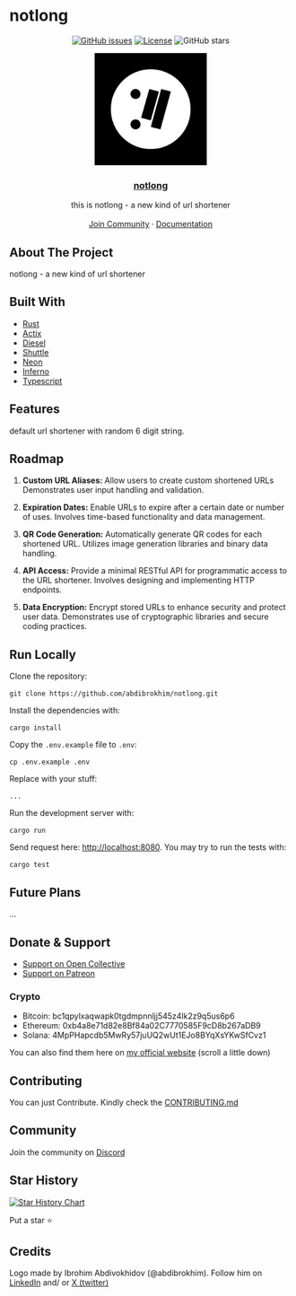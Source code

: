 # notlong

<div align="center">

[![GitHub issues](https://img.shields.io/github/issues-raw/abdibrokhim/notlong.svg)](https://github.com/abdibrokhim/notlong/issues)
[![License](https://img.shields.io/github/license/abdibrokhim/notlong.svg)](LICENSE)
![GitHub stars](https://img.shields.io/github/stars/abdibrokhim/notlong?style=social)

</div>

<p align="center">
  <a href="" rel="noopener">
 <img width=200px height=200px src="assets/notlong-logo.png"></a>

 <h3 align="center"><a href="">notlong</a></h3>
  <p align="center">
  this is notlong - a new kind of url shortener
    <br />
    <br />
    <a href="https://discord.gg/nUdcd9p8Ae">Join Community</a>
    ·
    <a href="https://www.linkedin.com/in/abdibrokhim/">Documentation</a>
  </p>
</p>

## About The Project

notlong - a new kind of url shortener

## Built With
- [Rust](https://www.rust-lang.org/)
- [Actix](https://actix.rs/)
- [Diesel](http://diesel.rs/)
- [Shuttle](https://shuttle.dev/)
- [Neon](https://neon.tech/)
- [Inferno](https://infernojs.org/)
- [Typescript](https://www.typescriptlang.org/)

## Features

default url shortener with random 6 digit string.

## Roadmap

1. **Custom URL Aliases:** Allow users to create custom shortened URLs
Demonstrates user input handling and validation.

2. **Expiration Dates:**
Enable URLs to expire after a certain date or number of uses.
Involves time-based functionality and data management.

3. **QR Code Generation:**
Automatically generate QR codes for each shortened URL.
Utilizes image generation libraries and binary data handling.

4. **API Access:**
Provide a minimal RESTful API for programmatic access to the URL shortener.
Involves designing and implementing HTTP endpoints.

5. **Data Encryption:**
Encrypt stored URLs to enhance security and protect user data.
Demonstrates use of cryptographic libraries and secure coding practices.

## Run Locally

Clone the repository:

```shell
git clone https://github.com/abdibrokhim/notlong.git
```

Install the dependencies with:

```shell
cargo install
```

Copy the `.env.example` file to `.env`:

```shell
cp .env.example .env
```

Replace with your stuff:
    
```shell
...
```

Run the development server with:

```shell
cargo run
```

Send request here: [http://localhost:8080](http://localhost:8080). You may try to run the tests with:

```shell
cargo test
```

## Future Plans

...

## Donate & Support

- [Support on Open Collective](https://opencollective.com/opencommunity)
- [Support on Patreon](https://www.patreon.com/abdibrokhim)

### Crypto
- Bitcoin: bc1qpylxaqwapk0tgdmpnnljj545z4lk2z9q5us6p6
- Ethereum: 0xb4a8e71d82e8Bf84a02C7770585F9cD8b267aDB9
- Solana: 4MpPHapcdb5MwRy57juUQ2wUt1EJo8BYqXsYKwSfCvz1

You can also find them here on [my official website](https://imcook.in) (scroll a little down)

## Contributing

You can just Contribute. Kindly check the [CONTRIBUTING.md](https://github.com/abdibrokhim/notlong/blob/main/CONTRIBUTING.md)

## Community

Join the community on [Discord](https://discord.gg/nUdcd9p8Ae)

## Star History

[![Star History Chart](https://api.star-history.com/svg?repos=abdibrokhim/notlong&type=Date)](https://star-history.com/#abdibrokhim/notlong&Date)

Put a star ⭐️

## Credits

Logo made by Ibrohim Abdivokhidov (@abdibrokhim). Follow him on [LinkedIn](https://www.linkedin.com/in/abdibrokhim/) and/ or [X (twitter)](https://twitter.com/abdibrokhim)